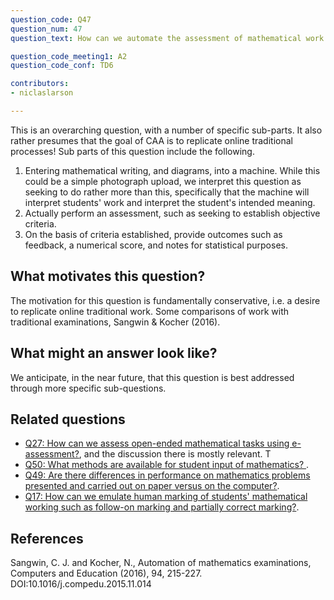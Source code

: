 ```yaml
---
question_code: Q47 
question_num: 47 
question_text: How can we automate the assessment of mathematical work traditionally done using paper and pen? 

question_code_meeting1: A2 
question_code_conf: TD6 

contributors:
- niclaslarson

---
```


This is an overarching question, with a number of specific sub-parts.  It also rather presumes that the goal of CAA is to replicate online traditional processes!  Sub parts of this question include the following.

1. Entering mathematical writing, and diagrams, into a machine.  While this could be a simple photograph upload, we interpret this question as 
seeking to do rather more than this, specifically that the machine will interpret students' work and interpret the student's intended meaning.
2. Actually perform an assessment, such as seeking to establish objective criteria.
3. On the basis of criteria established, provide outcomes such as feedback, a numerical score, and notes for statistical purposes.

## What motivates this question?

The motivation for this question is fundamentally conservative, i.e. a desire to replicate online traditional work.  Some comparisons of work with traditional examinations, Sangwin & Kocher (2016).

## What might an answer look like?

We anticipate, in the near future, that this question is best addressed through more specific sub-questions.

## Related questions

* [Q27: How can we assess open-ended mathematical tasks using e-assessment?](Q27), and the discussion there is mostly relevant.  T
* [Q50: What methods are available for student input of mathematics? ](Q50).  
* [Q49: Are there differences in performance on mathematics problems presented and carried out on paper versus on the computer?](Q49). 
* [Q17: How can we emulate human marking of students' mathematical working such as follow-on marking and partially correct marking?](Q17).


## References

Sangwin, C. J. and Kocher, N., Automation of mathematics examinations, Computers and Education (2016), 94, 215-227. DOI:10.1016/j.compedu.2015.11.014
